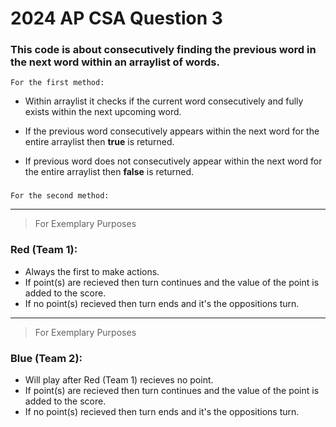 # 2024 AP CSA Question 3

### This code is about consecutively finding the previous word in the next word within an arraylist of words.
    For the first method:
  -  Within arraylist it checks if the current word consecutively and fully exists within the next upcoming word.
  *  If the previous word consecutively appears within the next word for the entire arraylist then **true** is returned.
  +  If previous word does not consecutively appear within the next word for the entire arraylist then **false** is returned.
###
    For the second method:
 ____________________________________________________________________
> For Exemplary Purposes
### Red (Team 1):

- Always the first to make actions.
- If point(s) are recieved then turn continues and the value of the point is added to the score.
- If no point(s) recieved then turn ends and it's the oppositions turn.
____________________________________________________________________
> For Exemplary Purposes
### Blue (Team 2):

- Will play after Red (Team 1) recieves no point.
- If point(s) are recieved then turn continues and the value of the point is added to the score.
- If no point(s) recieved then turn ends and it's the oppositions turn.
